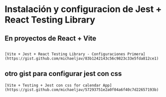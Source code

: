 # Instalación y configuracion de Jest + React Testing Library


## En proyectos de React + Vite

```

[Vite + Jest + React Testing Library - Configuraciones Primera](https://gist.github.com/michaeljav/83b1242143c56c9823c33e5fda812ce1)
```

## otro gist para configurar jest con css
```
[Vite + Testing + Jest con css for calendar App](https://gist.github.com/michaeljav/57293751e2a0f04a6f40c7d22657193b)
```
